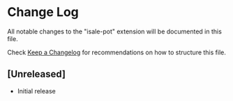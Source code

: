 # Change Log

All notable changes to the "isale-pot" extension will be documented in this file.

Check [Keep a Changelog](http://keepachangelog.com/) for recommendations on how to structure this file.

## [Unreleased]

- Initial release
